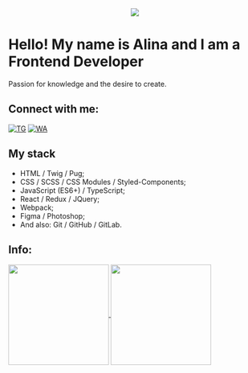 <div align="center">
    <img src="https://media.giphy.com/media/v1.Y2lkPTc5MGI3NjExeTF3NjB4eThha2RpZGlneWduaDhlZG9weGJ1YzY2cHY1YWg4ZXNpNCZlcD12MV9pbnRlcm5hbF9naWZfYnlfaWQmY3Q9Zw/toXKzaJP3WIgM/giphy.gif" />
</div>
<h1>Hello! My name is Alina and I am a Frontend Developer</h1>
<p>Passion for knowledge and the desire to create.</p>
<div>
    <h2>Connect with me:</h2>
    <a href="https://t.me/Alinnick" target="blank"><img
            src="https://img.shields.io/badge/Telegram-2CA5E0?style=for-the-badge&logo=telegram&logoColor=white"
            alt="TG" /></a>
    <a href="https://wa.clck.bar/79159842321" target="blank"><img
            src="https://img.shields.io/badge/WhatsApp-25D366?style=for-the-badge&logo=whatsapp&logoColor=white"
            alt="WA" /></a>
</div>
<div>
    <h2>My stack</h2>
    <ul>
        <li>HTML / Twig / Pug;</li>
        <li>CSS / SCSS / CSS Modules / Styled-Сomponents;</li>
        <li>JavaScript (ES6+) / TypeScript;</li>
        <li>React / Redux / JQuery;</li>
        <li>Webpack;</li>
        <li>Figma / Photoshop;</li>
        <li>And also: Git / GitHub / GitLab.</li>
    </ul>
</div>
<div>
    <h2>Info:</h2>
        <a href="https://github.com/anuraghazra/github-readme-stats">
        <img height=200 align="center" src="https://github-readme-stats.vercel.app/api?username=alina-np&theme=ayu-mirage&show_icons=true&hide_border=true&count_private=true" />
    </a>
    <a href="https://github.com/anuraghazra/convoychat">
        <img height=200 align="center"
            src="https://github-readme-stats.vercel.app/api/top-langs/?username=alina-np&theme=ayu-mirage&show_icons=true&hide_border=true&layout=compact" />
    </a>
</div>
